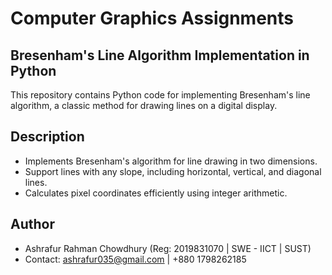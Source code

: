 # Computer Graphics Assignments 
## Bresenham's Line Algorithm Implementation in Python

This repository contains Python code for implementing Bresenham's line algorithm, a classic method for drawing lines on a digital display.

## Description

* Implements Bresenham's algorithm for line drawing in two dimensions.
* Support lines with any slope, including horizontal, vertical, and diagonal lines.
* Calculates pixel coordinates efficiently using integer arithmetic.

## Author

* Ashrafur Rahman Chowdhury (Reg: 2019831070 | SWE - IICT | SUST)
* Contact: ashrafur035@gmail.com | +880 1798262185
